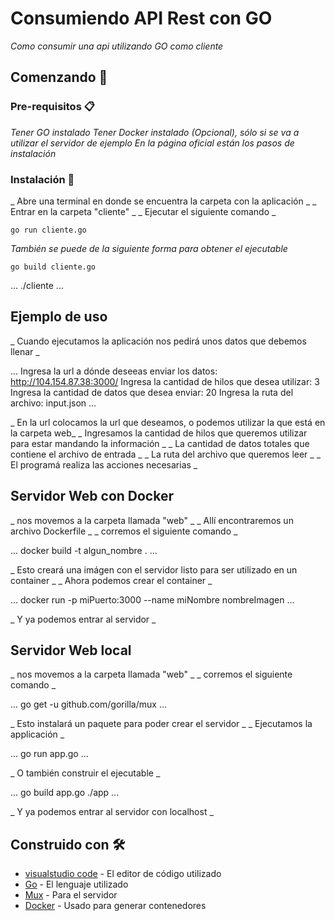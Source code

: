# Consumiendo API Rest con GO

_Como consumir una api utilizando GO como cliente_

## Comenzando 🚀

### Pre-requisitos 📋

_Tener GO instalado_
_Tener Docker instalado (Opcional), sólo si se va a utilizar el servidor de ejemplo_
_En la página oficial están los pasos de instalación_

### Instalación 🔧
_ Abre una terminal en donde se encuentra la carpeta con la aplicación _
_ Entrar en la carpeta "cliente" _
_ Ejecutar el siguiente comando _

```
go run cliente.go
```
_También se puede de la siguiente forma para obtener el ejecutable_

```
go build cliente.go
```
...
./cliente
...

## Ejemplo de uso
_ Cuando ejecutamos la aplicación nos pedirá unos datos que debemos llenar _

...
Ingresa la url a dónde deseeas enviar los datos: http://104.154.87.38:3000/
Ingresa la cantidad de hilos que desea utilizar: 3
Ingresa la cantidad de datos que desea enviar: 20
Ingresa la ruta del archivo: input.json
...

_ En la url colocamos la url que deseamos, o podemos utilizar la que está en la carpeta web_
_ Ingresamos la cantidad de hilos que queremos utilizar para estar mandando la información _
_ La cantidad de datos totales que contiene el archivo de entrada _
_ La ruta del archivo que queremos leer _
_ El programá realiza las acciones necesarias _

## Servidor Web con Docker
_ nos movemos a la carpeta llamada "web" _
_ Allí encontraremos un archivo Dockerfile _
_ corremos el siguiente comando _

...
docker build -t algun_nombre .
...

_ Esto creará una imágen con el servidor listo para ser utilizado en un container _
_ Ahora podemos crear el container _

...
docker run -p miPuerto:3000 --name miNombre nombreImagen
...

_ Y ya podemos entrar al servidor _

## Servidor Web local
_ nos movemos a la carpeta llamada "web" _
_ corremos el siguiente comando _

...
go get -u github.com/gorilla/mux
...

_ Esto instalará un paquete para poder crear el servidor _
_ Ejecutamos la applicación _

...
go run app.go
...

_ O también construir el ejecutable _

...
go build app.go
./app
...

_ Y ya podemos entrar al servidor con localhost _

## Construido con 🛠️

* [visualstudio code](https://code.visualstudio.com/) - El editor de código utilizado
* [Go](https://golang.org/) - El lenguaje utilizado
* [Mux](https://github.com/gorilla/mux) - Para el servidor 
* [Docker](https://www.docker.com/) - Usado para generar contenedores

